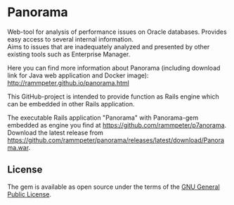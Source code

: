 Panorama
========

Web-tool for analysis of performance issues on Oracle databases.
Provides easy access to several internal information.<br>
Aims to issues that are inadequately analyzed and presented by other existing tools such as Enterprise Manager.

Here you can find more information about Panorama (including download link for Java web application and Docker image):
http://rammpeter.github.io/panorama.html

This GitHub-project is intended to provide function as Rails engine which can be embedded in other Rails application.

The executable Rails application "Panorama" with Panorama-gem embedded as engine you find at 
https://github.com/rammpeter/p7anorama.
Download the latest release from https://github.com/rammpeter/panorama/releases/latest/download/Panorama.war.

## License
The gem is available as open source under the terms of the [GNU General Public License](http://www.gnu.org/licenses/gpl-3.0).
